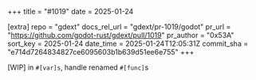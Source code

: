 +++
title = "#1019"
date = 2025-01-24

[extra]
repo = "gdext"
docs_rel_url = "gdext/pr-1019/godot"
pr_url = "https://github.com/godot-rust/gdext/pull/1019"
pr_author = "0x53A"
sort_key = 2025-01-24
date_time = 2025-01-24T12:05:31Z
commit_sha = "e714d7264834827ce6095603b1b639d51ee6e755"
+++

[WIP] in `#[var]s`, handle renamed `#[func]`s
